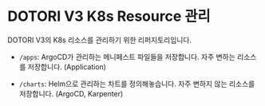 # DOTORI V3 K8s Resource 관리

DOTORI V3의 K8s 리소스를 관리하기 위한 리퍼지토리입니다.

- `/apps`: ArgoCD가 관리하는 메니페스트 파일들을 저장합니다. 자주 변하는 리소스를 저장합니다. (Application)

- `/charts`: Helm으로 관리하는 차트를 정의해놓습니다. 자주 변하지 않는 리소스를 저장합니다. (ArgoCD, Karpenter)

